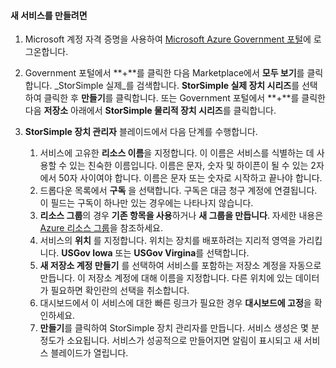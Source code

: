 <!--author=SharS last changed: 9/17/15-->


#### <a name="to-create-a-new-service"></a>새 서비스를 만들려면
1. Microsoft 계정 자격 증명을 사용하여 [Microsoft Azure Government 포털](https://portal.azure.us/)에 로그온합니다.
2. Government 포털에서 **+**를 클릭한 다음 Marketplace에서 **모두 보기**를 클릭합니다. _StorSimple 실제_를 검색합니다. **StorSimple 실제 장치 시리즈**를 선택하여 클릭한 후 **만들기**를 클릭합니다. 또는 Government 포털에서 **+**를 클릭한 다음 **저장소** 아래에서 **StorSimple 물리적 장치 시리즈**를 클릭합니다.
3. **StorSimple 장치 관리자** 블레이드에서 다음 단계를 수행합니다.
   
   1. 서비스에 고유한 **리소스 이름**을 지정합니다. 이 이름은 서비스를 식별하는 데 사용할 수 있는 친숙한 이름입니다. 이름은 문자, 숫자 및 하이픈이 될 수 있는 2자에서 50자 사이여야 합니다. 이름은 문자 또는 숫자로 시작하고 끝나야 합니다.
   2. 드롭다운 목록에서 **구독** 을 선택합니다. 구독은 대금 청구 계정에 연결됩니다. 이 필드는 구독이 하나만 있는 경우에는 나타나지 않습니다.
   3. **리소스 그룹**의 경우 **기존 항목을 사용**하거나 **새 그룹을 만듭니다**. 자세한 내용은 [Azure 리소스 그룹](https://azure.microsoft.com/documentation/articles/virtual-machines-windows-infrastructure-resource-groups-guidelines/)을 참조하세요.
   4. 서비스의 **위치** 를 지정합니다. 위치는 장치를 배포하려는 지리적 영역을 가리킵니다. **USGov Iowa** 또는 **USGov Virgina**를 선택합니다.
   5. **새 저장소 계정 만들기** 를 선택하여 서비스를 포함하는 저장소 계정을 자동으로 만듭니다. 이 저장소 계정에 대해 이름을 지정합니다. 다른 위치에 있는 데이터가 필요하면 확인란의 선택을 취소합니다.
   6. 대시보드에서 이 서비스에 대한 빠른 링크가 필요한 경우 **대시보드에 고정**을 확인하세요.
   7. **만들기**를 클릭하여 StorSimple 장치 관리자를 만듭니다. 서비스 생성은 몇 분 정도가 소요됩니다. 서비스가 성공적으로 만들어지면 알림이 표시되고 새 서비스 블레이드가 열립니다.


